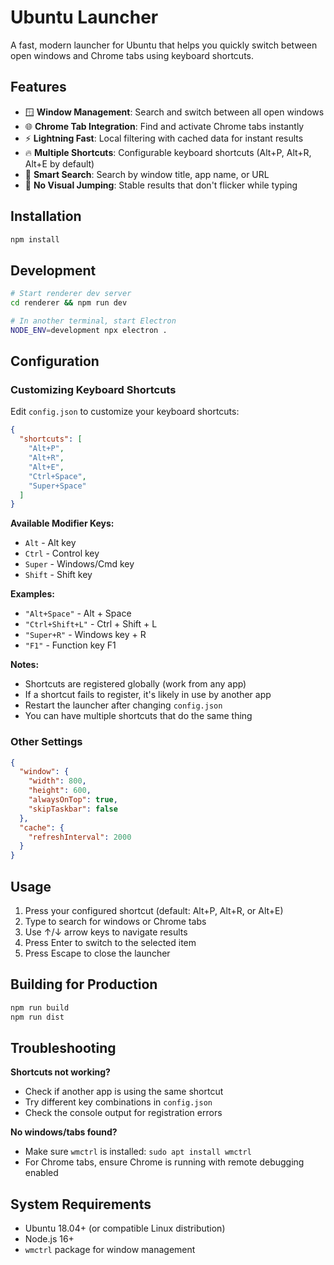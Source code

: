 # Ubuntu Launcher

A fast, modern launcher for Ubuntu that helps you quickly switch between open windows and Chrome tabs using keyboard shortcuts.

## Features

- 🪟 **Window Management**: Search and switch between all open windows
- 🌐 **Chrome Tab Integration**: Find and activate Chrome tabs instantly  
- ⚡ **Lightning Fast**: Local filtering with cached data for instant results
- 🔥 **Multiple Shortcuts**: Configurable keyboard shortcuts (Alt+P, Alt+R, Alt+E by default)
- 🎯 **Smart Search**: Search by window title, app name, or URL
- 💨 **No Visual Jumping**: Stable results that don't flicker while typing

## Installation

```bash
npm install
```

## Development

```bash
# Start renderer dev server
cd renderer && npm run dev

# In another terminal, start Electron
NODE_ENV=development npx electron .
```

## Configuration

### Customizing Keyboard Shortcuts

Edit `config.json` to customize your keyboard shortcuts:

```json
{
  "shortcuts": [
    "Alt+P",
    "Alt+R", 
    "Alt+E",
    "Ctrl+Space",
    "Super+Space"
  ]
}
```

**Available Modifier Keys:**
- `Alt` - Alt key
- `Ctrl` - Control key  
- `Super` - Windows/Cmd key
- `Shift` - Shift key

**Examples:**
- `"Alt+Space"` - Alt + Space
- `"Ctrl+Shift+L"` - Ctrl + Shift + L
- `"Super+R"` - Windows key + R
- `"F1"` - Function key F1

**Notes:**
- Shortcuts are registered globally (work from any app)
- If a shortcut fails to register, it's likely in use by another app
- Restart the launcher after changing `config.json`
- You can have multiple shortcuts that do the same thing

### Other Settings

```json
{
  "window": {
    "width": 800,
    "height": 600,
    "alwaysOnTop": true,
    "skipTaskbar": false
  },
  "cache": {
    "refreshInterval": 2000
  }
}
```

## Usage

1. Press your configured shortcut (default: Alt+P, Alt+R, or Alt+E)
2. Type to search for windows or Chrome tabs
3. Use ↑/↓ arrow keys to navigate results
4. Press Enter to switch to the selected item
5. Press Escape to close the launcher

## Building for Production

```bash
npm run build
npm run dist
```

## Troubleshooting

**Shortcuts not working?**
- Check if another app is using the same shortcut
- Try different key combinations in `config.json`
- Check the console output for registration errors

**No windows/tabs found?**
- Make sure `wmctrl` is installed: `sudo apt install wmctrl`
- For Chrome tabs, ensure Chrome is running with remote debugging enabled

## System Requirements

- Ubuntu 18.04+ (or compatible Linux distribution)
- Node.js 16+
- `wmctrl` package for window management